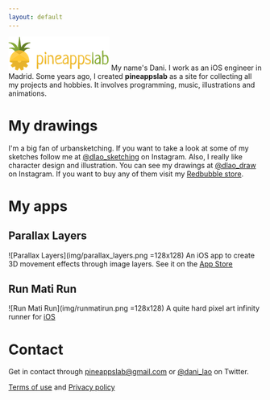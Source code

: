 ```yaml
---
layout: default
---
```


![pineappslab](img/logo.png)
My name's Dani.
I work as an iOS engineer in Madrid.
Some years ago, I created **pineappslab** as a site for collecting all my projects and hobbies.
It involves programming, music, illustrations and animations.

# My drawings

I'm a big fan of urbansketching. If you want to take a look at some of my sketches follow me at [@dlao_sketching](https://www.instagram.com/dlao_sketching/) on Instagram.
Also, I really like character design and illustration. You can see my drawings at [@dlao_draw](https://www.instagram.com/dlao_draw/) on Instagram.
If you want to buy any of them visit my [Redbubble store](https://www.redbubble.com/es/people/danilao/shop).

# My apps

## Parallax Layers

![Parallax Layers](img/parallax_layers.png =128x128)
An iOS app to create 3D movement effects through image layers. See it on the [App Store]()

## Run Mati Run

![Run Mati Run](img/runmatirun.png =128x128)
A quite hard pixel art infinity runner for [iOS](https://apps.apple.com/us/app/run-mati-run/id1019198515)

# Contact

Get in contact through <pineappslab@gmail.com> or [@dani_lao](https://twitter.com/dani_lao) on Twitter.

[Terms of use](terms.md) and [Privacy policy](privacy.md)